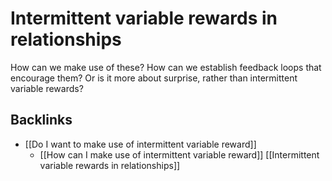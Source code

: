 # Intermittent variable rewards in relationships
How can we make use of these? How can we establish feedback loops that encourage them? Or is it more about surprise, rather than intermittent variable rewards?

## Backlinks
* [[Do I want to make use of intermittent variable reward]]
	* [[How can I make use of intermittent variable reward]]
[[Intermittent variable rewards in relationships]]

<!-- #p1 -->

<!-- {BearID:43A6F5AC-CAB6-408F-9F0D-DD9A4ED644A7-96794-00005C319592B82D} -->
